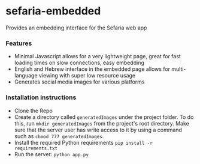 # sefaria-embedded
Provides an embedding interface for the Sefaria web app

### Features
* Minimal Javascript allows for a very lightweight page, great for fast loading times on slow connections, easy embedding
* English and Hebrew interface in the embedded page allows for multi-language viewing with super low resource usage
* Generates social media images for various platforms

### Installation instructions
* Clone the Repo
* Create a directory called `generatedImages` under the project folder. To do this, run `mkdir generatedImages` from the project's root directory. Make sure that the server user has write access to it by using a command such as `chmod 777 generatedImages`.
* Install the required Python requirements `pip install -r requirements.txt`
* Run the server: `python app.py`
